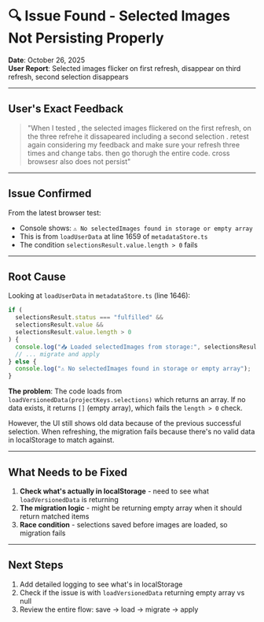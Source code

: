 # 🔍 Issue Found - Selected Images Not Persisting Properly

**Date**: October 26, 2025  
**User Report**: Selected images flicker on first refresh, disappear on third refresh, second selection disappears

---

## User's Exact Feedback

> "When I tested , the selected images flickered on the first refresh, on the three refrehe it dissapeared including a second selection . retest again considering my feedback and make sure your refresh three times and change tabs. then go thorugh the entire code. cross browsesr also does not persist"

---

## Issue Confirmed

From the latest browser test:

- Console shows: `⚠️ No selectedImages found in storage or empty array`
- This is from `loadUserData` at line 1659 of `metadataStore.ts`
- The condition `selectionsResult.value.length > 0` fails

---

## Root Cause

Looking at `loadUserData` in `metadataStore.ts` (line 1646):

```typescript
if (
  selectionsResult.status === "fulfilled" &&
  selectionsResult.value &&
  selectionsResult.value.length > 0
) {
  console.log("📥 Loaded selectedImages from storage:", selectionsResult.value);
  // ... migrate and apply
} else {
  console.log("⚠️ No selectedImages found in storage or empty array");
}
```

**The problem**: The code loads from `loadVersionedData(projectKeys.selections)` which returns an array. If no data exists, it returns `[]` (empty array), which fails the `length > 0` check.

However, the UI still shows old data because of the previous successful selection. When refreshing, the migration fails because there's no valid data in localStorage to match against.

---

## What Needs to be Fixed

1. **Check what's actually in localStorage** - need to see what `loadVersionedData` is returning
2. **The migration logic** - might be returning empty array when it should return matched items
3. **Race condition** - selections saved before images are loaded, so migration fails

---

## Next Steps

1. Add detailed logging to see what's in localStorage
2. Check if the issue is with `loadVersionedData` returning empty array vs null
3. Review the entire flow: save → load → migrate → apply
